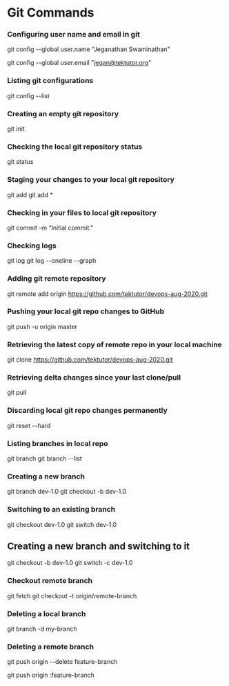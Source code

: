 # Git Commands

### Configuring user name and email in git
git config --global user.name "Jeganathan Swaminathan"

git config --global user.email "jegan@tektutor.org"

### Listing git configurations
git config --list

### Creating an empty git repository 
git init

### Checking the local git repository status
git status

### Staging your changes to your local git repository
git add <filename>
git add *

### Checking in your files to local git repository
git commit -m "Initial commit."

### Checking logs
git log
git log --oneline --graph

### Adding git remote repository
git remote add origin https://github.com/tektutor/devops-aug-2020.git

### Pushing your local git repo changes to GitHub
git push -u origin master

### Retrieving the latest copy of remote repo in your local machine
git clone https://github.com/tektutor/devops-aug-2020.git

### Retrieving delta changes since your last clone/pull
git pull 

### Discarding local git repo changes permanently
git reset --hard

### Listing branches in local repo
git branch
git branch --list

### Creating a new branch
git branch dev-1.0
git checkout -b dev-1.0

### Switching to an existing branch
git checkout dev-1.0
git switch dev-1.0

## Creating a new branch and switching to it
git checkout -b dev-1.0
git switch -c dev-1.0

### Checkout remote branch
git fetch
git checkout -t origin/remote-branch

### Deleting a local branch
git branch -d my-branch

### Deleting a remote branch
git push origin --delete feature-branch

git push origin :feature-branch
